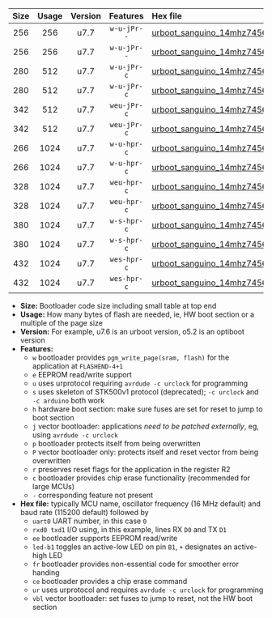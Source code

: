 |Size|Usage|Version|Features|Hex file|
|:-:|:-:|:-:|:-:|:--|
|256|256|u7.7|`w-u-jPr--`|[urboot_sanguino_14mhz7456_460800bps_uart0_rxd0_txd1_led+b0_fr_ur_vbl.hex](https://raw.githubusercontent.com/stefanrueger/urboot.hex/main/boards/sanguino/fcpu_14mhz7456/460800_bps/urboot_sanguino_14mhz7456_460800bps_uart0_rxd0_txd1_led+b0_fr_ur_vbl.hex)|
|256|256|u7.7|`w-u-jPr--`|[urboot_sanguino_14mhz7456_460800bps_uart1_rxd2_txd3_led+b0_fr_ur_vbl.hex](https://raw.githubusercontent.com/stefanrueger/urboot.hex/main/boards/sanguino/fcpu_14mhz7456/460800_bps/urboot_sanguino_14mhz7456_460800bps_uart1_rxd2_txd3_led+b0_fr_ur_vbl.hex)|
|280|512|u7.7|`w-u-jPr-c`|[urboot_sanguino_14mhz7456_460800bps_uart0_rxd0_txd1_led+b0_fr_ce_ur_vbl.hex](https://raw.githubusercontent.com/stefanrueger/urboot.hex/main/boards/sanguino/fcpu_14mhz7456/460800_bps/urboot_sanguino_14mhz7456_460800bps_uart0_rxd0_txd1_led+b0_fr_ce_ur_vbl.hex)|
|280|512|u7.7|`w-u-jPr-c`|[urboot_sanguino_14mhz7456_460800bps_uart1_rxd2_txd3_led+b0_fr_ce_ur_vbl.hex](https://raw.githubusercontent.com/stefanrueger/urboot.hex/main/boards/sanguino/fcpu_14mhz7456/460800_bps/urboot_sanguino_14mhz7456_460800bps_uart1_rxd2_txd3_led+b0_fr_ce_ur_vbl.hex)|
|342|512|u7.7|`weu-jPr-c`|[urboot_sanguino_14mhz7456_460800bps_uart0_rxd0_txd1_ee_led+b0_fr_ce_ur_vbl.hex](https://raw.githubusercontent.com/stefanrueger/urboot.hex/main/boards/sanguino/fcpu_14mhz7456/460800_bps/urboot_sanguino_14mhz7456_460800bps_uart0_rxd0_txd1_ee_led+b0_fr_ce_ur_vbl.hex)|
|342|512|u7.7|`weu-jPr-c`|[urboot_sanguino_14mhz7456_460800bps_uart1_rxd2_txd3_ee_led+b0_fr_ce_ur_vbl.hex](https://raw.githubusercontent.com/stefanrueger/urboot.hex/main/boards/sanguino/fcpu_14mhz7456/460800_bps/urboot_sanguino_14mhz7456_460800bps_uart1_rxd2_txd3_ee_led+b0_fr_ce_ur_vbl.hex)|
|266|1024|u7.7|`w-u-hpr-c`|[urboot_sanguino_14mhz7456_460800bps_uart0_rxd0_txd1_led+b0_fr_ce_ur.hex](https://raw.githubusercontent.com/stefanrueger/urboot.hex/main/boards/sanguino/fcpu_14mhz7456/460800_bps/urboot_sanguino_14mhz7456_460800bps_uart0_rxd0_txd1_led+b0_fr_ce_ur.hex)|
|266|1024|u7.7|`w-u-hpr-c`|[urboot_sanguino_14mhz7456_460800bps_uart1_rxd2_txd3_led+b0_fr_ce_ur.hex](https://raw.githubusercontent.com/stefanrueger/urboot.hex/main/boards/sanguino/fcpu_14mhz7456/460800_bps/urboot_sanguino_14mhz7456_460800bps_uart1_rxd2_txd3_led+b0_fr_ce_ur.hex)|
|328|1024|u7.7|`weu-hpr-c`|[urboot_sanguino_14mhz7456_460800bps_uart0_rxd0_txd1_ee_led+b0_fr_ce_ur.hex](https://raw.githubusercontent.com/stefanrueger/urboot.hex/main/boards/sanguino/fcpu_14mhz7456/460800_bps/urboot_sanguino_14mhz7456_460800bps_uart0_rxd0_txd1_ee_led+b0_fr_ce_ur.hex)|
|328|1024|u7.7|`weu-hpr-c`|[urboot_sanguino_14mhz7456_460800bps_uart1_rxd2_txd3_ee_led+b0_fr_ce_ur.hex](https://raw.githubusercontent.com/stefanrueger/urboot.hex/main/boards/sanguino/fcpu_14mhz7456/460800_bps/urboot_sanguino_14mhz7456_460800bps_uart1_rxd2_txd3_ee_led+b0_fr_ce_ur.hex)|
|380|1024|u7.7|`w-s-hpr-c`|[urboot_sanguino_14mhz7456_460800bps_uart0_rxd0_txd1_led+b0_fr_ce.hex](https://raw.githubusercontent.com/stefanrueger/urboot.hex/main/boards/sanguino/fcpu_14mhz7456/460800_bps/urboot_sanguino_14mhz7456_460800bps_uart0_rxd0_txd1_led+b0_fr_ce.hex)|
|380|1024|u7.7|`w-s-hpr-c`|[urboot_sanguino_14mhz7456_460800bps_uart1_rxd2_txd3_led+b0_fr_ce.hex](https://raw.githubusercontent.com/stefanrueger/urboot.hex/main/boards/sanguino/fcpu_14mhz7456/460800_bps/urboot_sanguino_14mhz7456_460800bps_uart1_rxd2_txd3_led+b0_fr_ce.hex)|
|432|1024|u7.7|`wes-hpr-c`|[urboot_sanguino_14mhz7456_460800bps_uart0_rxd0_txd1_ee_led+b0_fr_ce.hex](https://raw.githubusercontent.com/stefanrueger/urboot.hex/main/boards/sanguino/fcpu_14mhz7456/460800_bps/urboot_sanguino_14mhz7456_460800bps_uart0_rxd0_txd1_ee_led+b0_fr_ce.hex)|
|432|1024|u7.7|`wes-hpr-c`|[urboot_sanguino_14mhz7456_460800bps_uart1_rxd2_txd3_ee_led+b0_fr_ce.hex](https://raw.githubusercontent.com/stefanrueger/urboot.hex/main/boards/sanguino/fcpu_14mhz7456/460800_bps/urboot_sanguino_14mhz7456_460800bps_uart1_rxd2_txd3_ee_led+b0_fr_ce.hex)|

- **Size:** Bootloader code size including small table at top end
- **Usage:** How many bytes of flash are needed, ie, HW boot section or a multiple of the page size
- **Version:** For example, u7.6 is an urboot version, o5.2 is an optiboot version
- **Features:**
  + `w` bootloader provides `pgm_write_page(sram, flash)` for the application at `FLASHEND-4+1`
  + `e` EEPROM read/write support
  + `u` uses urprotocol requiring `avrdude -c urclock` for programming
  + `s` uses skeleton of STK500v1 protocol (deprecated); `-c urclock` and `-c arduino` both work
  + `h` hardware boot section: make sure fuses are set for reset to jump to boot section
  + `j` vector bootloader: applications *need to be patched externally*, eg, using `avrdude -c urclock`
  + `p` bootloader protects itself from being overwritten
  + `P` vector bootloader only: protects itself and reset vector from being overwritten
  + `r` preserves reset flags for the application in the register R2
  + `c` bootloader provides chip erase functionality (recommended for large MCUs)
  + `-` corresponding feature not present
- **Hex file:** typically MCU name, oscillator frequency (16 MHz default) and baud rate (115200 default) followed by
  + `uart0` UART number, in this case `0`
  + `rxd0 txd1` I/O using, in this example, lines RX `D0` and TX `D1`
  + `ee` bootloader supports EEPROM read/write
  + `led-b1` toggles an active-low LED on pin `B1`, `+` designates an active-high LED
  + `fr` bootloader provides non-essential code for smoother error handing
  + `ce` bootloader provides a chip erase command
  + `ur` uses urprotocol and requires `avrdude -c urclock` for programming
  + `vbl` vector bootloader: set fuses to jump to reset, not the HW boot section
